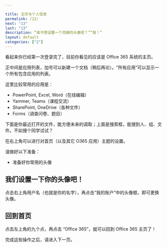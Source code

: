 ```yaml
---

title: 主页与个人信息
permalink: /12/
next: "13"
last: "13"
description: “谁不想设置一个亮眼的头像呢？”“我！”
layout: default
categories: ["2"]
---
```


看起来你已经第一次登录完了，目前你看见的应该是 Office 365 系统的主页。

正中间是应用列表，加号可以新建一个文档（稍后再论）。“所有应用”可以显示一个所有包含应用的列表。

这里比较常用的应用是：

- PowerPoint, Excel, Word（在线编辑）
- Yammer, Teams（课程交流）
- SharePoint, OneDrive（各种文件）
- Forms（调查问卷、题目）

下面是你最近打开的文件，能方便未来的调取；上面是搜索框，能搜到人、组、文件。不如搜个同学试试？

在右上角可以进行对首页（以及其它 O365 应用）主题的设置。

请做好以下准备：

- 准备好你常用的头像

## 我们设置一下你的头像吧！

点击右上角用户名（也就是你的名字），再点击“我的账户”中的头像框，即可更换头像。

## 回到首页

点击左上角的九个点，再点击 “Office 365”，就可以回到 Office 365 主页了！

完成这些操作之后，请进入下一页。
